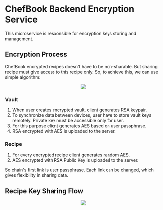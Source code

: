 # ChefBook Backend Encryption Service

This microservice is responsible for encryption keys storing and management.

## Encryption Process

ChefBook encrypted recipes doesn't have to be non-sharable.
But sharing recipe must give access to this recipe only.
So, to achieve this, we can use simple algorithm:

<p align="center">
    <img src="./img/recipe_encryption.png"/>
</p>

### Vault

1. When user creates encrypted vault, client generates RSA keypair.
2. To synchronize data between devices, user have to store vault keys remotely. 
Private key must be accessible only for user.
3. For this purpose client generates AES based on user passphrase.
4. RSA encrypted with AES is uploaded to the server.

### Recipe

1. For every encrypted recipe client generates random AES.
2. AES encrypted with RSA Public Key is uploaded to the server.

So chain's first link is user passphrase. Each link can be changed,
which gives flexibility in sharing data.

## Recipe Key Sharing Flow

<p align="center">
    <img src="./img/recipe_key_sharing.png"/>
</p>